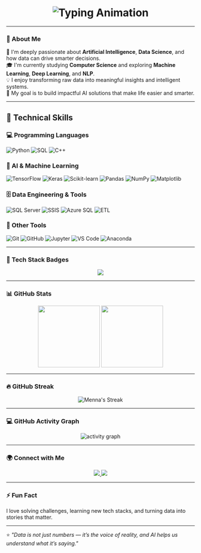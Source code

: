 <!-- Animated GitHub Profile README -->

<h1 align="center">
  <img src="https://readme-typing-svg.herokuapp.com?font=Fira+Code&weight=600&size=28&pause=1000&color=F74C7E&center=true&vCenter=true&width=600&lines=Hi+👋,+I'm+Menna+Mostafa;AI+%26+Data+Science+Enthusiast;Computer+Science+Student;Genrative+AI+Engineer+in+Progress" alt="Typing Animation" />
</h1>

---

### 💫 About Me
🌱 I'm deeply passionate about **Artificial Intelligence**, **Data Science**, and how data can drive smarter decisions.  
🎓 I'm currently studying **Computer Science** and exploring **Machine Learning**, **Deep Learning**, and **NLP**.  
💡 I enjoy transforming raw data into meaningful insights and intelligent systems.  
🚀 My goal is to build impactful AI solutions that make life easier and smarter.  

---

## 🧠 Technical Skills

### 💻 Programming Languages
![Python](https://img.shields.io/badge/-Python-3776AB?style=flat&logo=python&logoColor=white)
![SQL](https://img.shields.io/badge/-SQL-336791?style=flat&logo=postgresql&logoColor=white)
![C++](https://img.shields.io/badge/-C++-00599C?style=flat&logo=cplusplus&logoColor=white)

### 🤖 AI & Machine Learning
![TensorFlow](https://img.shields.io/badge/-TensorFlow-FF6F00?style=flat&logo=tensorflow&logoColor=white)
![Keras](https://img.shields.io/badge/-Keras-D00000?style=flat&logo=keras&logoColor=white)
![Scikit-learn](https://img.shields.io/badge/-Scikit--learn-F7931E?style=flat&logo=scikitlearn&logoColor=white)
![Pandas](https://img.shields.io/badge/-Pandas-150458?style=flat&logo=pandas&logoColor=white)
![NumPy](https://img.shields.io/badge/-NumPy-013243?style=flat&logo=numpy&logoColor=white)
![Matplotlib](https://img.shields.io/badge/-Matplotlib-11557c?style=flat)

### 🗄️ Data Engineering & Tools
![SQL Server](https://img.shields.io/badge/-Microsoft%20SQL%20Server-CC2927?style=flat&logo=microsoftsqlserver&logoColor=white)
![SSIS](https://img.shields.io/badge/-SSIS-0078D7?style=flat&logo=microsoft&logoColor=white)
![Azure SQL](https://img.shields.io/badge/-Azure%20SQL%20Database-007FFF?style=flat&logo=azure-sql-database&logoColor=white)
![ETL](https://img.shields.io/badge/-ETL-4B8BBE?style=flat)

### 🧰 Other Tools
![Git](https://img.shields.io/badge/-Git-F05032?style=flat&logo=git&logoColor=white)
![GitHub](https://img.shields.io/badge/-GitHub-181717?style=flat&logo=github)
![Jupyter](https://img.shields.io/badge/-Jupyter-F37626?style=flat&logo=jupyter&logoColor=white)
![VS Code](https://img.shields.io/badge/-VS%20Code-0078D4?style=flat&logo=visualstudiocode&logoColor=white)
![Anaconda](https://img.shields.io/badge/-Anaconda-44A833?style=flat&logo=anaconda&logoColor=white)

---

### 🌟 Tech Stack Badges
<p align="center">
  <img src="https://skillicons.dev/icons?i=python,tensorflow,keras,sklearn,azure,pandas,numpy,matplotlib,sqlserver,git,github,vscode,anaconda" />
</p>

---

### 📊 GitHub Stats
<p align="center">
  <img src="https://github-readme-stats.vercel.app/api?username=Mennamostafa14&show_icons=true&theme=radical" height="165"/>
  <img src="https://github-readme-stats.vercel.app/api/top-langs/?username=Mennamostafa14&layout=compact&theme=radical" height="165"/>
</p>

---

### 🔥 GitHub Streak
<p align="center">
  <img src="https://streak-stats.demolab.com?user=Mennamostafa14&theme=radical&hide_border=true" alt="Menna's Streak"/>
</p>

---

### 💻 GitHub Activity Graph
<p align="center">
  <img src="https://github-readme-activity-graph.vercel.app/graph?username=Mennamostafa14&theme=redical" alt="activity graph"/>
</p>

---

### 🌍 Connect with Me
<p align="center">
  <a href="https://www.linkedin.com/in/menna-mostafa" target="_blank">
    <img src="https://img.shields.io/badge/LinkedIn-0077B5?style=for-the-badge&logo=linkedin&logoColor=white" />
  </a>
  <a href="mailto:mennamo142005@gmail.com" target="_blank">
    <img src="https://img.shields.io/badge/Email-D14836?style=for-the-badge&logo=gmail&logoColor=white" />
  </a>
</p>

---

### ⚡ Fun Fact
I love solving challenges, learning new tech stacks, and turning data into stories that matter.  

---

⭐️ *"Data is not just numbers — it’s the voice of reality, and AI helps us understand what it’s saying."*
